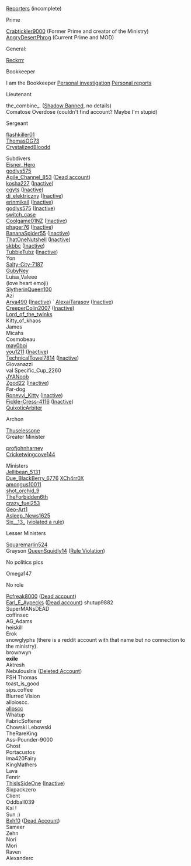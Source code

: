 [Reporters](/Dive/Dives)  (incomplete)                                                               

Prime                                                                   

[Crabtickler9000](/Users/Crabtickler9000) (Former Prime and creator of the Ministry)                                                        
[AngryDesertPhrog](/Users/AngryDesertPhrog) (Current Prime and MOD) 

General:

[Reckrrr](/Users/Reckrrr)

Bookkeeper

I am the Bookkeeper
[Personal investigation](/Reddit/Personal+Investigation)                                           [Personal reports](/Reddit/Personal+Reports)                                                     

Lieutenant                                                                

the_combine_. ([Shadow Banned](/Dead/Shadow+Banned), no details)     
Comatose Overdose (couldn't find account? Maybe I'm stupid)                                                   

Sergeant                                                                   

[flashkiller01](/Users/flashkiller01)                                                             
[ThomasOG73](/Users/ThomasOG73)                                                          
[CrystalizedBloodd](/Users/CrystalizedBloodd)                                                  


Subdivers                                                                
[Eisner_Hero](/Users/Eisner_Hero)                                                             
[godlys575](/Users/godlys575)                                                                
[Agile_Channel_853](/Users/Agile_Channel_853) ([Dead account](/Dead/Dead+Accounts))                    
[kosha227](/Users/kosha227) ([Inactive](Dead/Inactive))                                               
[cgyts](/Users/cgyts) ([Inactive](Dead/Inactive))                                           
[dj_elektriczny](/Users/dj_elektriczny) ([Inactive](Dead/Inactive))                                         
[erinmikail](/Users/erinmikail) ([Inactive](Dead/Inactive))                                                
[godlys575](/Users/godlys575) ([Inactive](/Dead/Inactive))                                              
[switch_case](/Users/switch_case)                                                             
[Coolgame01NZ](/Users/Coolgame01NZ) ([Inactive](/Dead/Inactive))                                     
[phager76](/Users/phager76) ([Inactive](/Dead/Inactive))                                                
[BananaSpider55](/Users/BananaSpider55) ([Inactive](/Dead/Inactive))                                    
[ThatOneNutshell](/Users/ThatOneNutshell) ([Inactive](/Dead/Inactive))                                   
[skbbc](/Users/skbbc) ([Inactive](/Dead/Inactive))                                                      
[TubbieTubz](/Users/TubbieTubz) ([Inactive](/Dead/Inactive))                                            
Yon                                                                            
[Salty-City-7187](/Users/Salty-City-7187)                                                        
[GubyNey](/Users/GubyNey)                                                                   
Luisa_Valeee                                                           
(love heart emoji)                                                    
[SlytherinQueen100](/Users/SlytherinQueen100)                                                 
Azi                                                                             
[Arya490](/Users/Arya490) ([Inactive](/Dead/Inactive))                                                  `
[AlexaiTarasov](/Users/Alexaitarasov) ([Inactive](/Dead/Inactive))                                        
[CreeperColin2007](/Users/CreeperColin2007) ([Inactive](/Dead/Inactive))                                 
[Lord_of_the_twinks](/Users/Lord_of_the_twinks)                                                
Kitty_of_khaos                                                         
James                                                                       
Micahs                                                                      
Cosmobeau                                                             
[may0boi](/Users/may0boi)                                                                   
[you1211](/Users/you1211) ([Inactive](/Dead/Inactive))                                                  
[TechnicalTowel7814](/Users/TechnicalTowel7814) ([Inactive](/Dead/Inactive))                            
Giovanazzi                                                               
val                                                                              Specific_Cup_2260                                                 
[JYANoob](/Users/JYANoob)                                                                  
[Zgod22](/Users/Zgod22)  ([Inactive](/Dead/Inactive))                                                  
Far-dog                                                                     
[Ronevvi_Kitty](/Users/Ronevvi_Kitty) ([Inactive](/Dead/Inactive))                                         
[Fickle-Cress-4116](/Users/Fickle-Cress-4116) ([Inactive](/Dead/Inactive))                                 
[QuixoticArbiter](/Users/QuixoticArbiter)                                                                                         

Archon                                                                      

[Thuselessone](/Users/Thuselessone)                                                           
Greater Minister                                                      

[profjohnharney](/Users/profjohnharney)                                                        
[Cricketwingcove144](/Users/Cricketwingcove144)                                               

Ministers                                                                                        
[Jellibean_5131](/Users/Jellibean_5131)                                                        
[Due_BlackBerry_6776](/Users/Due_BlackBerry_6776)
[XCh4rr0X](/Users/XCh4rr0X)                                                                  
[amongus10011](/Users/amongus10011)                                                       
[shot_orchid_9](/Users/shot_orchid_9)                                                          
[TheForbidden6th](/Users/TheForbidden6th)                                                    
[crazy_fuel253](/Users/crazy_fuel253)                                                          
[Geo-Art1](/Users/Geo-Art1)                                                                   
[Asleep_News1625](/Users/Asleep_News1625)                                                  
[Six__13_](/Users/Six__13_) ([violated a rule](Dead/Rule+Violation))                                       

Lesser Ministers                                                     

[Squaremarlin524](/Users/Squaremarlin524)                                                    
Grayson
[QueenSquidly14](/Users/QueenSquidly14) ([Rule Violation](/Dead/Rule+Violation))                         

No politics pics                                                       

Omega147                                                               

No role                                                                     

[Pcfreak8000](/Users/Pcfreak8000) ([Dead account](/Dead/Dead+Accounts))                                
[Earl_E_Aypecks](/Users/Earl_E_Aypecks) ([Dead account](/Dead/Dead+Accounts))                           shutup9882                                                             
SuperMANsDEAD                                                   
coffinsec                                                                  
AG_Adams                                                               
heiskill                                                                      
Erok                                                                           
snowglyphs (there is a reddit account with that name but no connection to the ministry).  
brownwyn                                                                
__exile__                                                                          
Aktresh                                                                    
NebulousIris ([Deleted Account](/Dead/Dead+Accounts))                           
FSH Thomas                                                           
toast_is_good                                                          
sips.coffee                                                               
Blurred Vision                                                          
alloioscc.                                                                  
[alloscc](/Users/aloscc)                                                                      
Whatup                                                                     
FabricSoftener                                                         
Chowski Lebowski                                                  
TheRareKing                                                            
Ass-Pounder-9000                                                  
Ghost                                                                        
Portacustos                                                             
Ima420Fairy                                                             
KingMathers                                                            
Lava                                                                          
Fenrir                                                                         
[ThisIsSideOne](/Users/ThisIsSideOne) ([Inactive](/Dead/Inactive))                                       
Sixpackzero                                                             
Client                                                                         
Oddball039                                                              
Kai !                                                                           
Sun :)                                                                         
[Bxhf0](/Users/Bxhf0) ([Dead Account](/Dead/Dead+Account))                                            
Sameer                                                                     
Zehn                                                                          
Nori                                                                           
Mori                                                                           
Raven                                                                        
Alexanderc                                                                
